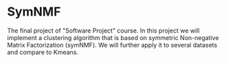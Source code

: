 # SymNMF
The final project of "Software Project" course.
In this project we will implement a clustering algorithm that is based on symmetric Non-negative Matrix Factorization (symNMF).
We will further apply it to several datasets and compare to Kmeans. 

